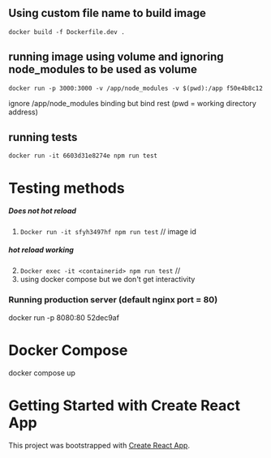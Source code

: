 ## Using custom file name to build image

```
docker build -f Dockerfile.dev .
```

## running image using volume and ignoring node_modules to be used as volume

```
docker run -p 3000:3000 -v /app/node_modules -v $(pwd):/app f50e4b8c12
```

ignore /app/node_modules binding but bind rest (pwd = working directory address)

## running tests

```
docker run -it 6603d31e8274e npm run test
```

# Testing methods

##### Does not hot reload

1. `Docker run -it sfyh3497hf npm run test` // image id

##### hot reload working

2. `Docker exec -it <containerid> npm run test` //
3. using docker compose but we don't get interactivity

### Running production server (default nginx port = 80)

docker run -p 8080:80 52dec9af

# Docker Compose

docker compose up

# Getting Started with Create React App

This project was bootstrapped with [Create React App](https://github.com/facebook/create-react-app).
